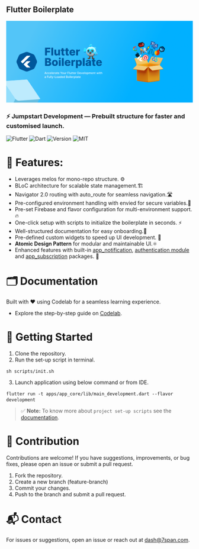 ## Flutter Boilerplate

![Flutter boilerplate banner](banner.webp)

### ⚡ Jumpstart Development — Prebuilt structure for faster and customised launch.

![Flutter](https://img.shields.io/badge/Flutter-v3.13.0-blue?logo=flutter)
![Dart](https://img.shields.io/badge/Dart-3.2.0-blue?logo=dart)
![Version](https://img.shields.io/badge/Version-1.0.0-blue)
![MIT](https://img.shields.io/badge/license-MIT-purple.svg)

# 📝 Features:

- Leverages melos for mono-repo structure. ⚙️
- BLoC architecture for scalable state management.🏗️
- Navigator 2.0 routing with auto_route for seamless navigation.🛣️
- Pre-configured environment handling with envied for secure variables.🔐
- Pre-set Firebase and flavor configuration for multi-environment support.🔥
- One-click setup with scripts to initialize the boilerplate in seconds. ⚡
- Well-structured documentation for easy onboarding.📖
- Pre-defined custom widgets to speed up UI development. 🧱
- **Atomic Design Pattern** for modular and maintainable UI.⚛️
- Enhanced features with built-in [app_notification](https://codelabs-preview.appspot.com/?file_id=1BDawGTK-riXb-PjwFCCqjwZ74yhdzFapw9kT2yJnp88#13), [authentication module](https://codelabs-preview.appspot.com/?file_id=1BDawGTK-riXb-PjwFCCqjwZ74yhdzFapw9kT2yJnp88#14) and [app_subscription](https://codelabs-preview.appspot.com/?file_id=1BDawGTK-riXb-PjwFCCqjwZ74yhdzFapw9kT2yJnp88#15) packages. 🚀

# 🗂️ Documentation

Built with ❤️ using Codelab for a seamless learning experience.
- Explore the step-by-step guide on [Codelab](https://codelabs-preview.appspot.com/?file_id=1BDawGTK-riXb-PjwFCCqjwZ74yhdzFapw9kT2yJnp88#0).

# 🏁 Getting Started

1. Clone the repository.
2. Run the set-up script in terminal.
 ```
 sh scripts/init.sh 
 ```

3. Launch application using below command or from IDE.
```
flutter run -t apps/app_core/lib/main_development.dart --flavor development
```

> ✅ **Note:** To know more about `project set-up scripts` see the [documentation](https://codelabs-preview.appspot.com/?file_id=1BDawGTK-riXb-PjwFCCqjwZ74yhdzFapw9kT2yJnp88#2).


# 🤝 Contribution

Contributions are welcome! If you have suggestions, improvements, or bug fixes, please open an issue
or submit a pull request.

1. Fork the repository.
2. Create a new branch (feature-branch)
3. Commit your changes.
4. Push to the branch and submit a pull request.

# 📬 Contact

For issues or suggestions, open an issue or reach out at dash@7span.com.
